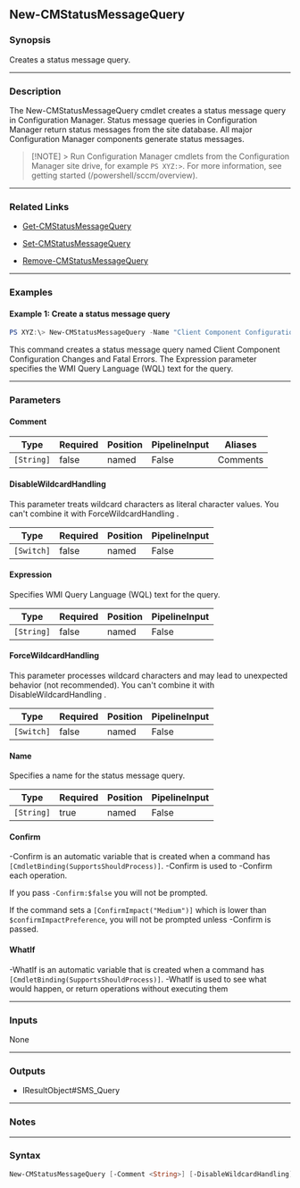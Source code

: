 New-CMStatusMessageQuery
------------------------




### Synopsis
Creates a status message query.



---


### Description

The New-CMStatusMessageQuery cmdlet creates a status message query in Configuration Manager. Status message queries in Configuration Manager return status messages from the site database. All major Configuration Manager components generate status messages.



> [!NOTE] > Run Configuration Manager cmdlets from the Configuration Manager site drive, for example `PS XYZ:>`. For more information, see getting started (/powershell/sccm/overview).



---


### Related Links
* [Get-CMStatusMessageQuery](Get-CMStatusMessageQuery)



* [Set-CMStatusMessageQuery](Set-CMStatusMessageQuery)



* [Remove-CMStatusMessageQuery](Remove-CMStatusMessageQuery)





---


### Examples
#### Example 1: Create a status message query
```PowerShell
PS XYZ:\> New-CMStatusMessageQuery -Name "Client Component Configuration Changes and Fatal Errors" -Expression "select stat.*, ins.*, att1.*, stat.Time from SMS_StatusMessage as stat left join SMS_StatMsgInsStrings as ins on stat.RecordID = ins.RecordID left join SMS_StatMsgAttributes as att1 on stat.RecordID = att1.RecordID where stat.ModuleName = 'SMS Client' and stat.MessageID = 669 and stat.SiteCode = ##PRM:SMS_StatusMessage.SiteCode## and stat.Time >= ##PRM:SMS_StatusMessage.Time## order by stat.Time desc"
```
This command creates a status message query named Client Component Configuration Changes and Fatal Errors. The Expression parameter specifies the WMI Query Language (WQL) text for the query.


---


### Parameters
#### **Comment**








|Type      |Required|Position|PipelineInput|Aliases |
|----------|--------|--------|-------------|--------|
|`[String]`|false   |named   |False        |Comments|



#### **DisableWildcardHandling**

This parameter treats wildcard characters as literal character values. You can't combine it with ForceWildcardHandling .






|Type      |Required|Position|PipelineInput|
|----------|--------|--------|-------------|
|`[Switch]`|false   |named   |False        |



#### **Expression**

Specifies WMI Query Language (WQL) text for the query.






|Type      |Required|Position|PipelineInput|
|----------|--------|--------|-------------|
|`[String]`|false   |named   |False        |



#### **ForceWildcardHandling**

This parameter processes wildcard characters and may lead to unexpected behavior (not recommended). You can't combine it with DisableWildcardHandling .






|Type      |Required|Position|PipelineInput|
|----------|--------|--------|-------------|
|`[Switch]`|false   |named   |False        |



#### **Name**

Specifies a name for the status message query.






|Type      |Required|Position|PipelineInput|
|----------|--------|--------|-------------|
|`[String]`|true    |named   |False        |



#### **Confirm**
-Confirm is an automatic variable that is created when a command has ```[CmdletBinding(SupportsShouldProcess)]```.
-Confirm is used to -Confirm each operation.

If you pass ```-Confirm:$false``` you will not be prompted.


If the command sets a ```[ConfirmImpact("Medium")]``` which is lower than ```$confirmImpactPreference```, you will not be prompted unless -Confirm is passed.

#### **WhatIf**
-WhatIf is an automatic variable that is created when a command has ```[CmdletBinding(SupportsShouldProcess)]```.
-WhatIf is used to see what would happen, or return operations without executing them


---


### Inputs
None





---


### Outputs
* IResultObject#SMS_Query






---


### Notes




---


### Syntax
```PowerShell
New-CMStatusMessageQuery [-Comment <String>] [-DisableWildcardHandling] [-Expression <String>] [-ForceWildcardHandling] -Name <String> [-Confirm] [-WhatIf] [<CommonParameters>]
```
